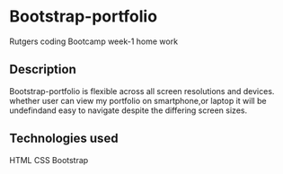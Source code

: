 # Bootstrap-portfolio

 Rutgers coding Bootcamp week-1 home work


 ## Description
   Bootstrap-portfolio is flexible across all screen resolutions and devices.
   whether user can view my portfolio on smartphone,or laptop it will be undefindand easy to navigate despite the differing screen sizes.

 

## Technologies used
HTML
CSS
Bootstrap

 